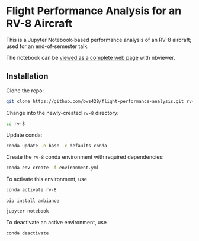 # Flight Performance Analysis for an RV-8 Aircraft

This is a Jupyter Notebook-based performance analysis of an RV-8 aircraft; used for an end-of-semester talk.

The notebook can be [viewed as a complete web page](http://nbviewer.jupyter.org/github/briandwendt/Flight-Performance-Analysis/blob/master/RV-8F%20Performance.ipynb) with nbviewer.

## Installation

Clone the repo:

```bash
git clone https://github.com/bws428/flight-performance-analysis.git rv-8
```

Change into the newly-created `rv-8` directory:

```bash
cd rv-8
```

Update conda:

```bash
conda update -n base -c defaults conda
```

Create the `rv-8` conda environment with required dependencies:

```bash
conda env create -f environment.yml
```

To activate this environment, use

```bash
conda activate rv-8
```

```
pip install ambiance
```

```bash
jupyter notebook
```

To deactivate an active environment, use

```bash
conda deactivate
```
